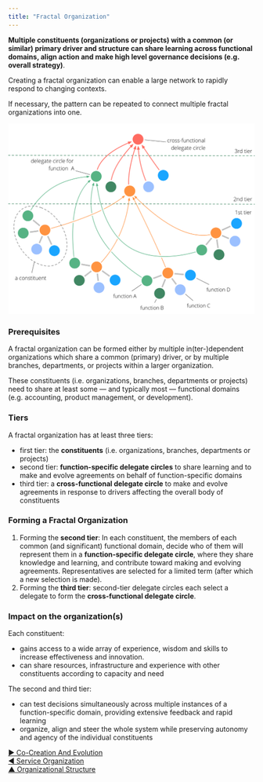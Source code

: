 ```yaml
---
title: "Fractal Organization"
---
```



**Multiple constituents (organizations or projects) with a common (or similar) primary driver and structure can share learning across functional domains, align action and make high level governance decisions (e.g. overall strategy)**.

Creating a fractal organization can enable a large network to rapidly respond to changing contexts. 

If necessary, the pattern can be repeated to connect multiple fractal organizations into one. 

![Fractal Organization](img/structural-patterns/fractal-organization.png)

### Prerequisites

A fractal organization can be formed either by multiple in(ter-)dependent organizations which share a common (primary) driver, or by multiple branches, departments, or projects within a larger organization.

These constituents (i.e. organizations, branches, departments or projects) need to share at least some — and typically most — functional domains (e.g. accounting, product management, or development).

### Tiers

A fractal organization has at least three tiers: 

- first tier: the **constituents** (i.e. organizations, branches, departments or projects)
- second tier: **function-specific delegate circles** to share learning and to make and evolve agreements on behalf of function-specific domains
-  third tier: a **cross-functional delegate circle** to make and evolve agreements in response to drivers affecting the overall body of constituents

### Forming a Fractal Organization

1.  Forming the **second tier**: In each constituent, the members of each common (and significant) functional domain, decide who of them will represent them in a **function-specific delegate circle**, where they share knowledge and learning, and contribute toward making and evolving agreements. Representatives are selected for a limited term (after which a new selection is made).
2.  Forming the **third tier**: second-tier delegate circles each select a delegate to form the **cross-functional delegate circle**.

### Impact on the organization(s)

Each constituent:

- gains access to a wide array of experience, wisdom and skills to increase effectiveness and innovation.
- can share resources, infrastructure and experience with other constituents according to capacity and need

The second and third tier:

- can test decisions simultaneously across multiple instances of a function-specific domain, providing extensive feedback and rapid learning
- organize, align and steer the whole system while preserving autonomy and agency of the individual constituents


[&#9654; Co-Creation And Evolution](co-creation-and-evolution.html)<br/>[&#9664; Service Organization](service-organization.html)<br/>[&#9650; Organizational Structure](organizational-structure.html)

